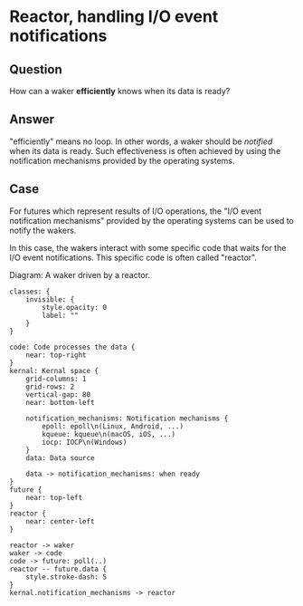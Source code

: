 # Reactor, handling I/O event notifications

## Question
How can a waker **efficiently** knows when its data is ready?

## Answer
"efficiently" means no loop. In other words, a waker should be *notified* when
its data is ready. Such effectiveness is often achieved by using the
notification mechanisms provided by the operating systems.

## Case

For futures which represent results of I/O operations, the "I/O event
notification mechanisms" provided by the operating systems can be used to
notify the wakers.

In this case, the wakers interact with some specific code that waits for the
I/O event notifications. This specific code is often called "reactor".

Diagram: A waker driven by a reactor.
```d2
classes: {
    invisible: {
        style.opacity: 0
        label: ""
    }
}

code: Code processes the data {
    near: top-right
}
kernal: Kernal space {
    grid-columns: 1
    grid-rows: 2
    vertical-gap: 80
    near: bottom-left

    notification_mechanisms: Notification mechanisms {
        epoll: epoll\n(Linux, Android, ...)
        kqueue: kqueue\n(macOS, iOS, ...)
        iocp: IOCP\n(Windows)
    }
    data: Data source

    data -> notification_mechanisms: when ready
}
future {
    near: top-left
}
reactor {
    near: center-left
}

reactor -> waker
waker -> code
code -> future: poll(..)
reactor -- future.data {
    style.stroke-dash: 5
}
kernal.notification_mechanisms -> reactor
```
